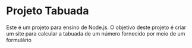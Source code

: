 # Projeto Tabuada

Este é um projeto para ensino de Node.js. O objetivo deste projeto é criar um site para calcular a tabuada de um número fornecido por meio de um formulário